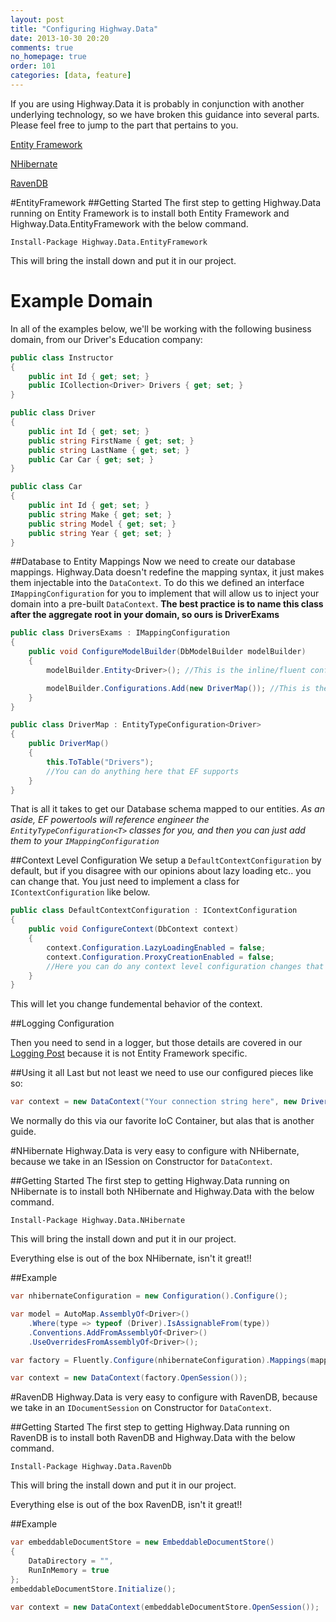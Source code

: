 ```yaml
---
layout: post
title: "Configuring Highway.Data"
date: 2013-10-30 20:20
comments: true
no_homepage: true
order: 101
categories: [data, feature]
---
```

If you are using Highway.Data it is probably in conjunction with another underlying technology, so we have broken this guidance into several parts. Please feel free to jump to the part that pertains to you.

[Entity Framework](#EntityFramework)

[NHibernate](#NHibernate)

[RavenDB](#RavenDB)


<a name="EntityFramework"></a>
#EntityFramework
##Getting Started
The first step to getting Highway.Data running on Entity Framework is to install both Entity Framework and Highway.Data.EntityFramework with the below command.

``` plain
Install-Package Highway.Data.EntityFramework
```

This will bring the install down and put it in our project.

# Example Domain

In all of the examples below, we'll be working with the following business domain, from our Driver's Education company:

``` csharp
public class Instructor
{
    public int Id { get; set; }
    public ICollection<Driver> Drivers { get; set; }
}

public class Driver
{
    public int Id { get; set; }
    public string FirstName { get; set; }
    public string LastName { get; set; }
    public Car Car { get; set; }
}

public class Car
{
    public int Id { get; set; }
    public string Make { get; set; }
    public string Model { get; set; }
    public string Year { get; set; }
}
```

##Database to Entity Mappings
Now we need to create our database mappings. Highway.Data doesn't redefine the mapping syntax, it just makes them injectable into the `DataContext`. To do this we defined an interface `IMappingConfiguration` for you to implement that will allow us to inject your domain into a pre-built `DataContext`.
**The best practice is to name this class after the aggregate root in your domain, so ours is DriverExams**

``` csharp
public class DriversExams : IMappingConfiguration
{
    public void ConfigureModelBuilder(DbModelBuilder modelBuilder)
    {
        modelBuilder.Entity<Driver>(); //This is the inline/fluent config

        modelBuilder.Configurations.Add(new DriverMap()); //This is the class based config
    }
}

public class DriverMap : EntityTypeConfiguration<Driver>
{
    public DriverMap()
    {
        this.ToTable("Drivers");
		//You can do anything here that EF supports
    }
}
```

That is all it takes to get our Database schema mapped to our entities. *As an aside, EF powertools will reference engineer the `EntityTypeConfiguration<T>` classes for you, and then you can just add them to your `IMappingConfiguration`*

##Context Level Configuration
We setup a `DefaultContextConfiguration` by default, but if you disagree with our opinions about lazy loading etc.. you can change that. You just need to implement a class for `IContextConfiguration` like below.

``` csharp
public class DefaultContextConfiguration : IContextConfiguration
{
    public void ConfigureContext(DbContext context)
    {
        context.Configuration.LazyLoadingEnabled = false;
        context.Configuration.ProxyCreationEnabled = false;
		//Here you can do any context level configuration changes that EF supports
    }
}
```

This will let you change fundemental behavior of the context.

##Logging Configuration

Then you need to send in a logger, but those details are covered in our [Logging Post](/blog/2013/10/28/logging-with-datacontext/) because it is not Entity Framework specific.

##Using it all
Last but not least we need to use our configured pieces like so:

``` csharp
var context = new DataContext("Your connection string here", new DriversExams(), new DefaultContextConfiguration(), new NoOpLogger());
```

We normally do this via our favorite IoC Container, but alas that is another guide.

<a name="NHibernate"></a>
#NHibernate
Highway.Data is very easy to configure with NHibernate, because we take in an ISession on Constructor for `DataContext`.

##Getting Started
The first step to getting Highway.Data running on NHibernate is to install both NHibernate and Highway.Data with the below command.

``` plain
Install-Package Highway.Data.NHibernate
```

This will bring the install down and put it in our project.

Everything else is out of the box NHibernate, isn't it great!!

##Example
```csharp
var nhibernateConfiguration = new Configuration().Configure();

var model = AutoMap.AssemblyOf<Driver>()
    .Where(type => typeof (Driver).IsAssignableFrom(type))
    .Conventions.AddFromAssemblyOf<Driver>()
    .UseOverridesFromAssemblyOf<Driver>();

var factory = Fluently.Configure(nhibernateConfiguration).Mappings(mappingConfiguration => mappingConfiguration.AutoMappings.Add(model)).BuildSessionFactory();

var context = new DataContext(factory.OpenSession());

```



<a name="RavenDB"></a>
#RavenDB
Highway.Data is very easy to configure with RavenDB, because we take in an `IDocumentSession` on Constructor for `DataContext`.

##Getting Started
The first step to getting Highway.Data running on RavenDB is to install both RavenDB and Highway.Data with the below command.

``` plain
Install-Package Highway.Data.RavenDb
```

This will bring the install down and put it in our project.

Everything else is out of the box RavenDB, isn't it great!!

##Example
```csharp
var embeddableDocumentStore = new EmbeddableDocumentStore()
{
    DataDirectory = "",
    RunInMemory = true
};
embeddableDocumentStore.Initialize();

var context = new DataContext(embeddableDocumentStore.OpenSession());

```

